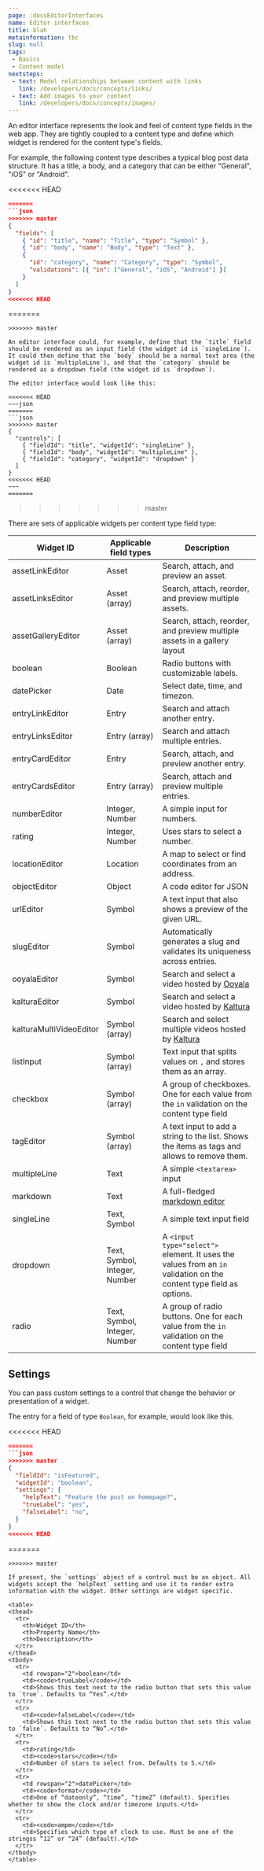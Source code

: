 ```yaml
---
page: :docsEditorInterfaces
name: Editor interfaces
title: blah
metainformation: tbc
slug: null
tags:
 - Basics
 - Content model
nextsteps:
 - text: Model relationships between content with links
   link: /developers/docs/concepts/links/
 - text: Add images to your content
   link: /developers/docs/concepts/images/
---
```


An editor interface represents the look and feel of content type fields in the web app. They are tightly coupled to a content type and define which widget is rendered for the content type's fields.

For example, the following content type describes a typical blog post data structure. It has a title, a body, and a category that can be either "General", "iOS" or "Android".

<<<<<<< HEAD
~~~json
=======
```json
>>>>>>> master
{
  "fields": [
    { "id": "title", "name": "Title", "type": "Symbol" },
    { "id": "body", "name": "Body", "type": "Text" },
    {
      "id": "category", "name": "Category", "type": "Symbol",
      "validations": [{ "in": ["General", "iOS", "Android"] }]
    }
  ]
}
<<<<<<< HEAD
~~~
=======
```
>>>>>>> master

An editor interface could, for example, define that the `title` field should be rendered as an input field (the widget id is `singleLine`). It could then define that the `body` should be a normal text area (the widget id is `multipleLine`), and that the `category` should be rendered as a dropdown field (the widget id is `dropdown`).

The editor interface would look like this:

<<<<<<< HEAD
~~~json
=======
```json
>>>>>>> master
{
  "controls": [
    { "fieldId": "title", "widgetId": "singleLine" },
    { "fieldId": "body", "widgetId": "multipleLine" },
    { "fieldId": "category", "widgetId": "dropdown" }
  ]
}
<<<<<<< HEAD
~~~
=======
```
>>>>>>> master

There are sets of applicable widgets per content type field type:

| Widget ID               | Applicable field types        | Description                                                                                                         |
| ----------------------- | ----------------------------- | ------------------------------------------------------------------------------------------------------------------- |
| assetLinkEditor         | Asset                         | Search, attach, and preview an asset.                                                                               |
| assetLinksEditor        | Asset (array)                 | Search, attach, reorder, and preview multiple assets.                                                               |
| assetGalleryEditor      | Asset (array)                 | Search, attach, reorder, and preview multiple assets in a gallery layout                                            |
| boolean                 | Boolean                       | Radio buttons with customizable labels.                                                                             |
| datePicker              | Date                          | Select date, time, and timezon.                                                                                     |
| entryLinkEditor         | Entry                         | Search and attach another entry.                                                                                    |
| entryLinksEditor        | Entry (array)                 | Search and attach multiple entries.                                                                                 |
| entryCardEditor         | Entry                         | Search, attach, and preview another entry.                                                                          |
| entryCardsEditor        | Entry (array)                 | Search, attach and preview multiple entries.                                                                       |
| numberEditor            | Integer, Number               | A simple input for numbers.                                                                                         |
| rating                  | Integer, Number               | Uses stars to select a number.                                                                                      |
| locationEditor          | Location                      | A map to select or find coordinates from an address.                                                                |
| objectEditor            | Object                        | A code editor for JSON                                                                                              |
| urlEditor               | Symbol                        | A text input that also shows a preview of the given URL.                                                            |
| slugEditor              | Symbol                        | Automatically generates a slug and validates its uniqueness across entries.                                         |
| ooyalaEditor            | Symbol                        | Search and select a video hosted by [Ooyala][]                                                                      |
| kalturaEditor           | Symbol                        | Search and select a video hosted by [Kaltura][]                                                                     |
| kalturaMultiVideoEditor | Symbol (array)                | Search and select multiple videos hosted by [Kaltura][]                                                             |
| listInput               | Symbol (array)                | Text input that splits values on `,` and stores them as an array.                                                   |
| checkbox                | Symbol (array)                | A group of checkboxes. One for each value from the `in` validation on the content type field                        |
| tagEditor               | Symbol (array)                | A text input to add a string to the list. Shows the items as tags and allows to remove them.                        |
| multipleLine            | Text                          | A simple `<textarea>` input                                                                                         |
| markdown                | Text                          | A full-fledged [markdown editor][]                                                                                  |
| singleLine              | Text, Symbol                  | A simple text input field                                                                                           |
| dropdown                | Text, Symbol, Integer, Number | A `<input type="select">` element. It uses the values from an `in` validation on the content type field as options. |
| radio                   | Text, Symbol, Integer, Number | A group of radio buttons. One for each value from the `in` validation on the content type field                     |

[kaltura]: https://www.contentful.com/ecosystem/kaltura/

[ooyala]: https://www.contentful.com/ecosystem/ooyala/

[markdown editor]: https://www.contentful.com/r/knowledgebase/markdown/

## Settings

You can pass custom settings to a control that change the behavior or presentation of a widget.

The entry for a field of type `Boolean`, for example, would look like this.

<<<<<<< HEAD
~~~json
=======
```json
>>>>>>> master
{
  "fieldId": "isFeatured",
  "widgetId": "boolean",
  "settings": {
    "helpText": "Feature the post on homepage?",
    "trueLabel": "yes",
    "falseLabel": "no",
  }
}
<<<<<<< HEAD
~~~
=======
```
>>>>>>> master

If present, the `settings` object of a control must be an object. All widgets accept the `helpText` setting and use it to render extra information with the widget. Other settings are widget specific.

<table>
<thead>
  <tr>
    <th>Widget ID</th>
    <th>Property Name</th>
    <th>Description</th>
  </tr>
</thead>
<tbody>
  <tr>
    <td rowspan="2">boolean</td>
    <td><code>trueLabel</code></td>
    <td>Shows this text next to the radio button that sets this value to `true`. Defaults to “Yes”.</td>
  </tr>
  <tr>
    <td><code>falseLabel</code></td>
    <td>Shows this text next to the radio button that sets this value to `false`. Defaults to “No”.</td>
  </tr>
  <tr>
    <td>rating</td>
    <td><code>stars</code></td>
    <td>Number of stars to select from. Defaults to 5.</td>
  </tr>
  <tr>
    <td rowspan="2">datePicker</td>
    <td><code>format</code></td>
    <td>One of “dateonly”, “time”, “timeZ” (default). Specifies whether to show the clock and/or timezone inputs.</td>
  </tr>
  <tr>
    <td><code>ampm</code></td>
    <td>Specifies which type of clock to use. Must be one of the stringss “12” or “24” (default).</td>
  </tr>
</tbody>
</table>

